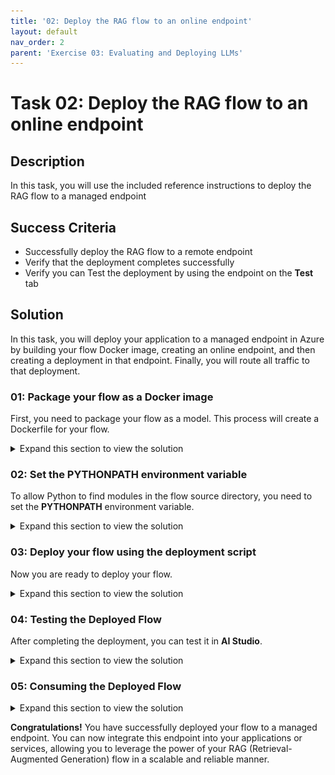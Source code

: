 ```yaml
---
title: '02: Deploy the RAG flow to an online endpoint'
layout: default
nav_order: 2
parent: 'Exercise 03: Evaluating and Deploying LLMs'
---
```


# Task 02: Deploy the RAG flow to an online endpoint

## Description

In this task, you will use the included reference instructions to deploy the RAG flow to a managed endpoint

## Success Criteria

* Successfully deploy the RAG flow to a remote endpoint 
* Verify that the deployment completes successfully
* Verify you can Test the deployment by using the endpoint on the **Test** tab

## Solution

In this task, you will deploy your application to a managed endpoint in Azure by building your flow Docker image, creating an online endpoint, and then creating a deployment in that endpoint. Finally, you will route all traffic to that deployment.

### 01: Package your flow as a Docker image

First, you need to package your flow as a model. This process will create a Dockerfile for your flow.

<details markdown="block">
<summary>Expand this section to view the solution</summary>

1. Open a terminal in the root directory of your project.

2. Run the following command to build your flow and create a Docker image:

   ```bash
   pf flow build --source src --output dist --format docker
   ```

   This command packages your flow and outputs it in the **dist** directory in Docker format.

</details>

### 02: Set the PYTHONPATH environment variable

To allow Python to find modules in the flow source directory, you need to set the **PYTHONPATH** environment variable.

<details markdown="block">
<summary>Expand this section to view the solution</summary>

1. In your terminal, run the following command:

   ```bash
   export PYTHONPATH=./src:$PYTHONPATH
   ```

{: .note }
> Skipping this step will result in a **ModuleNotFoundError: No module named 'chat_request'**. Sometimes you will see errors related to **azure_config** also . This is because the files in /src cannot be found. To test your path, you can type **echo $PYTHONPATH**. You should see **./src**. If you need to modify a corrupted path, you can type **export PYTHONPATH=""** to clear it and try again.

</details>

### 03: Deploy your flow using the deployment script

Now you are ready to deploy your flow.

<details markdown="block">
<summary>Expand this section to view the solution</summary>

1. Open the deployment script: **util/deploy_moe.py**

1. Go to **util/deploy_moe.py**, line **77** and update it with the following code to configure your flow to work with the AI Foundry Test Chat interface.

   ```
        model=Model(
            name="ragflow",
            path=flow_path,  # path to promptflow folder
            properties=[ # this enables the chat interface in the endpoint test tab
                ["azureml.promptflow.source_flow_id", "ragflow"],
                ["azureml.promptflow.mode", "chat"],
                ["azureml.promptflow.chat_input", "question"],
                ["azureml.promptflow.chat_output", "answer"]
            ]
        ),
   ```

1. In **util/deploy_moe.py**, under **environment_variables** on **line 111**, add the following values:

   ```
   "AZURE_TENANT_ID": os.environ["AZURE_TENANT_ID"],
   "AZURE_CLIENT_ID": os.environ["AZURE_CLIENT_ID"],
   "AZURE_CLIENT_SECRET": os.environ["AZURE_CLIENT_SECRET"],
   ```

   ![deploy script additions](images/deploy-script-additions.png)

1. Save changes to **deploy_moe.py**.

1. Open the **.env** file in your project folder, replace the following values and add to the file:

   ```
   AZURE_CLIENT_ID=[YOUR_SP_CLIENT_ID]
   AZURE_CLIENT_SECRET=[YOUR_SP_CLIENT_SECRET]
   ```

   ![Environment variable additions](images/env-additions.png)

1. Save changes to **.env**.

1. In the terminal, run the following command. Be sure to replace the placeholder **XXXX** in both the **endpoint-name** and **deployment-name** with a unique four-digit number of your choice.

   ```bash
   python util/deploy_moe.py --endpoint-name rag-XXXX-endpoint --deployment-name rag-XXXX-deployment
   ```

   {: .important }
   > Both the endpoint and deployment names must be unique within your Azure region. If you see an error indicating that the name is already in use, simply choose different names. Please note, the deployment process can take several minutes to complete.

   {: .note }
   > This may take around 20 minutes to deploy.

1. Once the deployment completes, you should see output similar to the following in your terminal:

   ![IMAGE OF DEPLOYMENT COMPLETION](images/deployment01.png)

{: .note}
> If you receive the error "Key based authentication is not permitted on this storage account," enable the option **Allow storage account key access** in the **Configuration** section of your storage account in the Azure portal.

</details>

### 04: Testing the Deployed Flow

After completing the deployment, you can test it in **AI Studio**.

<details markdown="block">
<summary>Expand this section to view the solution</summary>

1. Go to your new deployment in **AI Studio** and open the **Test** tab. 

1. Ask a question like this:  "How can I request a refill for my prescription at Lamna Healthcare?"

   ![IMAGE OF TESTING](images/testdeploy.png)

</details>

### 05: Consuming the Deployed Flow

<details markdown="block">
<summary>Expand this section to view the solution</summary>
   
1. Navigate to your deployment in **AI Studio** and open the **Consume** tab.

1. Select the **Python** tab, then copy the example code.

   ![IMAGE OF EXAMPLE CODE](images/deployment04.png)

1. Save it as a **test.py** file in the **./local** directory within your repository.

1. Before running the program, update the **test.py** file with the **request data** and your **deployment API key** for accessing the deployment.

   ![IMAGE OF WHERE TO MAKE CHANGES](images/deployment05.png)

   Request data:

   ```json
   {
     "question": "How can I request a refill for my prescription at Lamna Healthcare?",
     "chat_history": []
   }
   ```

1. Now, you're ready to run the **test.py** program.

   ```bash
   python local/test.py
   ```

   ![IMAGE OF PROGRAM EXECUTION](images/deployment06.png)

</details>

**Congratulations!** You have successfully deployed your flow to a managed endpoint. You can now integrate this endpoint into your applications or services, allowing you to leverage the power of your RAG (Retrieval-Augmented Generation) flow in a scalable and reliable manner.
